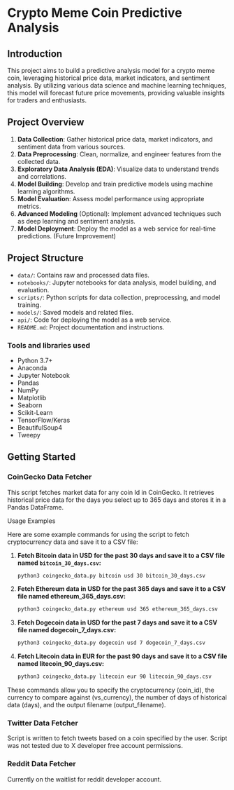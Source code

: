 # Crypto Meme Coin Predictive Analysis

## Introduction

This project aims to build a predictive analysis model for a crypto meme coin, leveraging historical price data, market indicators, and sentiment analysis. By utilizing various data science and machine learning techniques, this model will forecast future price movements, providing valuable insights for traders and enthusiasts.

## Project Overview

1. **Data Collection**: Gather historical price data, market indicators, and sentiment data from various sources.
2. **Data Preprocessing**: Clean, normalize, and engineer features from the collected data.
3. **Exploratory Data Analysis (EDA)**: Visualize data to understand trends and correlations.
4. **Model Building**: Develop and train predictive models using machine learning algorithms.
5. **Model Evaluation**: Assess model performance using appropriate metrics.
6. **Advanced Modeling** (Optional): Implement advanced techniques such as deep learning and sentiment analysis.
7. **Model Deployment**: Deploy the model as a web service for real-time predictions. (Future Improvement)

## Project Structure

- `data/`: Contains raw and processed data files.
- `notebooks/`: Jupyter notebooks for data analysis, model building, and evaluation.
- `scripts/`: Python scripts for data collection, preprocessing, and model training.
- `models/`: Saved models and related files.
- `api/`: Code for deploying the model as a web service.
- `README.md`: Project documentation and instructions.

### Tools and libraries used

- Python 3.7+
- Anaconda
- Jupyter Notebook
- Pandas
- NumPy
- Matplotlib
- Seaborn
- Scikit-Learn
- TensorFlow/Keras
- BeautifulSoup4
- Tweepy


## Getting Started

### CoinGecko Data Fetcher 
This script fetches market data for any coin Id in CoinGecko.
It retrieves historical price data for the days you select up to 365 days and stores it in a Pandas DataFrame.

Usage Examples

Here are some example commands for using the script to fetch cryptocurrency data and save it to a CSV file:

1. **Fetch Bitcoin data in USD for the past 30 days and save it to a CSV file named `bitcoin_30_days.csv`:**
   ```sh
   python3 coingecko_data.py bitcoin usd 30 bitcoin_30_days.csv
2. **Fetch Ethereum data in USD for the past 365 days and save it to a CSV file named ethereum_365_days.csv:**
   ```sh 
   python3 coingecko_data.py ethereum usd 365 ethereum_365_days.csv
3. **Fetch Dogecoin data in USD for the past 7 days and save it to a CSV file named dogecoin_7_days.csv:**
   ```sh 
   python3 coingecko_data.py dogecoin usd 7 dogecoin_7_days.csv
4. **Fetch Litecoin data in EUR for the past 90 days and save it to a CSV file named litecoin_90_days.csv:**
   ```sh 
   python3 coingecko_data.py litecoin eur 90 litecoin_90_days.csv

These commands allow you to specify the cryptocurrency (coin_id), the currency to compare against (vs_currency), the number of days of historical data (days), and the output filename (output_filename).

### Twitter Data Fetcher 
Script is written to fetch tweets based on a coin specified by the user. Script was not tested due to X developer free account permissions. 

### Reddit Data Fetcher 
Currently on the waitlist for reddit developer account. 


